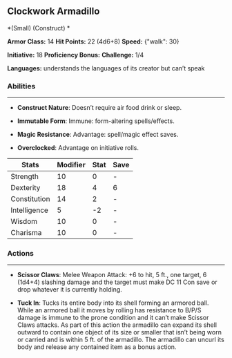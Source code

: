 ## Clockwork Armadillo
*(Small) (Construct) *

**Armor Class:** 14
**Hit Points:** 22 (4d6+8)
**Speed:** {"walk": 30}

**Initiative:** 18
**Proficiency Bonus:**
**Challenge:** 1/4

**Languages:** understands the languages of its creator but can’t speak

### Abilities
 --- 
- **Construct Nature**: Doesn’t require air food drink or sleep.

- **Immutable Form**: Immune: form-altering spells/effects.

- **Magic Resistance**: Advantage: spell/magic effect saves.

- **Overclocked**: Advantage on initiative rolls.



| Stats | Modifier | Stat | Save
| ---- | ---- | ---- | ---- |
| Strength | 10 | 0 | - |
| Dexterity | 18 | 4 | 6 |
| Constitution | 14 | 2 | - |
| Intelligence | 5 | -2 | - |
| Wisdom | 10 | 0 | - |
| Charisma | 10 | 0 | - |

### Actions
 --- 
- **Scissor Claws**: Melee Weapon Attack: +6 to hit, 5 ft., one target, 6 (1d4+4) slashing damage and the target must make DC 11 Con save or drop whatever it is currently holding.

- **Tuck In**: Tucks its entire body into its shell forming an armored ball. While an armored ball it moves by rolling has resistance to B/P/S damage is immune to the prone condition and it can’t make Scissor Claws attacks. As part of this action the armadillo can expand its shell outward to contain one object of its size or smaller that isn’t being worn or carried and is within 5 ft. of the armadillo. The armadillo can uncurl its body and release any contained item as a bonus action.

